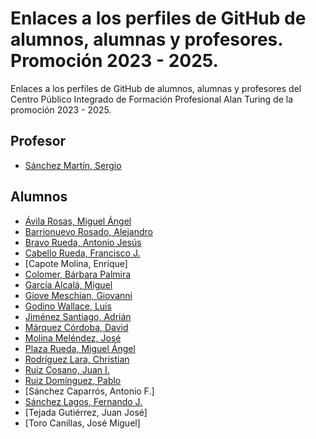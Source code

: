 # Enlaces a los perfiles de GitHub de alumnos, alumnas y profesores. Promoción 2023 - 2025.

Enlaces a los perfiles de GitHub de alumnos, alumnas y profesores del Centro Público Integrado de Formación Profesional Alan Turing de la promoción 2023 - 2025.

## Profesor

* [Sánchez Martín, Sergio](https://github.com/SergioSanchezMartin)

## Alumnos

* [Ávila Rosas, Miguel Ángel](https://github.com/CBruxter)
* [Barrionuevo Rosado, Alejandro](https://github.com/Alejandro-BR)
* [Bravo Rueda, Antonio Jesús](https://github.com/antoniobr4)
* [Cabello Rueda, Francisco J.](https://github.com/FranciscoCabelloRueda)
* [Capote Molina, Enrique]
* [Colomer, Bárbara Palmira](https://github.com/bcolomer)
* [García Alcalá, Miguel](https://github.com/miguelga2004)
* [Giove Meschian, Giovanni](https://github.com/TheRealGGIOVI)
* [Godino Wallace, Luis](https://github.com/Luisito2312)
* [Jiménez Santiago, Adrián](https://github.com/AdrianJS2009)
* [Márquez Córdoba, David](https://github.com/davidmarquezcordoba)
* [Molina Meléndez, José](https://github.com/Jmolmel)
* [Plaza Rueda, Miguel Ángel](https://github.com/miguelangelplaza)
* [Rodríguez Lara, Christian](https://github.com/Chriistiiaann)
* [Ruiz Cosano, Juan I.](https://github.com/nachooruiiz)
* [Ruiz Domínguez, Pablo](https://github.com/pablo-r-d)
* [Sánchez Caparrós, Antonio F.]
* [Sánchez Lagos, Fernando J.](https://github.com/Fernandosanchez1609)
* [Tejada Gutiérrez, Juan José]
* [Toro Canillas, José Miguel]
